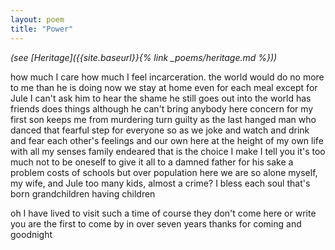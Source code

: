 ```yaml
---
layout: poem
title: "Power"
---
```


*(see [Heritage]({{site.baseurl}}{% link _poems/heritage.md  %}))*

how much I care how much I feel
incarceration. the world would do
no more to me than he is doing now
we stay at home even for each meal
except for Jule I can't ask him to hear
the shame he still goes out
into the world has friends does things
although he can't bring anybody here
concern for my first son
keeps me from murdering turn guilty
as the last hanged man who danced
that fearful step for everyone
so as we joke and watch and drink and fear
each other's feelings and our own
here at the height of my own  life
with all my senses family endeared
that is the choice I make
I tell you it's too much
not to be oneself to give it all
to a damned father for his sake
a problem costs of schools
but over population
here we are so alone
myself, my wife, and Jule
too many kids, almost a crime?
I bless each soul that's born
grandchildren having children

oh I have lived to visit such a time
of course they don't come here or write
you are the first to come by
in over seven years
thanks for coming and goodnight
